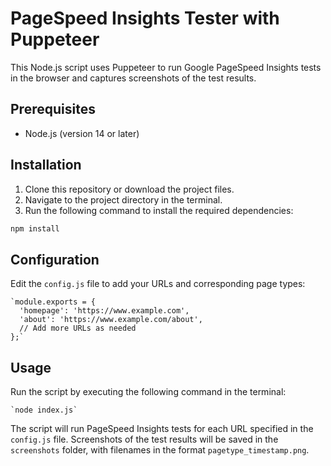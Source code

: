 # PageSpeed Insights Tester with Puppeteer

This Node.js script uses Puppeteer to run Google PageSpeed Insights tests in the browser and captures screenshots of the test results.

## Prerequisites

- Node.js (version 14 or later)

## Installation

1. Clone this repository or download the project files.
2. Navigate to the project directory in the terminal.
3. Run the following command to install the required dependencies:

```bash
npm install
```

## Configuration

Edit the `config.js` file to add your URLs and corresponding page types:

```
`module.exports = {
  'homepage': 'https://www.example.com',
  'about': 'https://www.example.com/about',
  // Add more URLs as needed
};`
```

## Usage

Run the script by executing the following command in the terminal:

```
`node index.js`
```
The script will run PageSpeed Insights tests for each URL specified in the `config.js` file. Screenshots of the test results will be saved in the `screenshots` folder, with filenames in the format `pagetype_timestamp.png`.